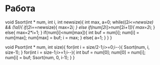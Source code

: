 # Работа
void Ssort(int * num, int i, int newsize){
    int max, a=0;
    while((2*i<=newsize) && (!a)){
        if(2*i==newsize){
            max=2*i;
        }
        else if(num[2*i]>num[2*i+1]){
            max=2*i;
        }
        else{
            max=2*i+1;
        }
        if(num[i]<num[max]){
            int buf = num[i];
            num[i] = num[max];
            num[max] = buf;
            i = max;
        }
        else{
            a=1;
        }
    }
}

void Psort(int * num, int size){
    for(int i = size/2-1;i>=0;i--){
        Ssort(num, i, size-1);
    }
    for(int i = size-1;i>=1;i--){
        int buf = num[0];
        num[0] = num[i];
        num[i] = buf;
        Ssort(num, 0, i-1);
    }
}
